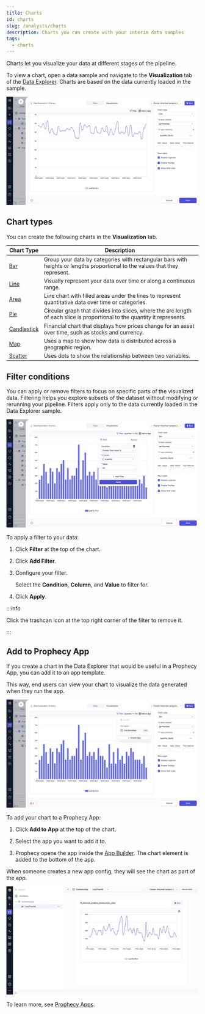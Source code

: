 ```yaml
---
title: Charts
id: charts
slug: /analysts/charts
description: Charts you can create with your interim data samples
tags:
  - charts
---
```


Charts let you visualize your data at different stages of the pipeline.

To view a chart, open a data sample and navigate to the **Visualization** tab of the [Data Explorer](/analysts/data-explorer). Charts are based on the data currently loaded in the sample.

![VisualizationView](./img/visualization-view.png)

## Chart types

You can create the following charts in the **Visualization** tab.

| Chart Type                                 | Description                                                                                                                 |
| ------------------------------------------ | --------------------------------------------------------------------------------------------------------------------------- |
| [Bar](/analysts/bar-chart)                 | Group your data by categories with rectangular bars with heights or lengths proportional to the values that they represent. |
| [Line](/analysts/line-chart)               | Visually represent your data over time or along a continuous range.                                                         |
| [Area](/analysts/area-chart)               | Line chart with filled areas under the lines to represent quantitative data over time or categories.                        |
| [Pie](/analysts/pie-chart)                 | Circular graph that divides into slices, where the arc length of each slice is proportional to the quantity it represents.  |
| [Candlestick](/analysts/candlestick-chart) | Financial chart that displays how prices change for an asset over time, such as stocks and currency.                        |
| [Map](/analysts/map-chart)                 | Uses a map to show how data is distributed across a geographic region.                                                      |
| [Scatter](/analysts/scatter-chart)         | Uses dots to show the relationship between two variables.                                                                   |

## Filter conditions

You can apply or remove filters to focus on specific parts of the visualized data. Filtering helps you explore subsets of the dataset without modifying or rerunning your pipeline. Filters apply only to the data currently loaded in the Data Explorer sample.

![FilterChart](./img/filter-chart.png)

To apply a filter to your data:

1. Click **Filter** at the top of the chart.

1. Click **Add Filter**.

1. Configure your filter.

   Select the **Condition**, **Column**, and **Value** to filter for.

1. Click **Apply**.

:::info

Click the trashcan icon at the top right corner of the filter to remove it.

:::

## Add to Prophecy App

If you create a chart in the Data Explorer that would be useful in a Prophecy App, you can add it to an app template.

This way, end users can view your chart to visualize the data generated when they run the app.

![AddChartToApp](./img/add-chart-to-app.png)

To add your chart to a Prophecy App:

1. Click **Add to App** at the top of the chart.

1. Select the app you want to add it to.

1. Prophecy opens the app inside the [App Builder](/analysts/app-builder). The chart element is added to the bottom of the app.

When someone creates a new app config, they will see the chart as part of the app.

![ViewChartInApp](./img/view-chart-in-app.png)

To learn more, see [Prophecy Apps](/analysts/business-applications).
